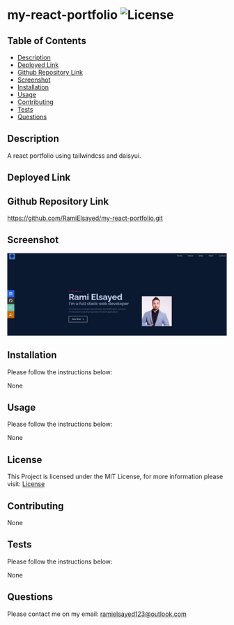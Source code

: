 # my-react-portfolio ![License](https://img.shields.io/static/v1?label=License&message=MIT&color=green)

## Table of Contents

- [Description](#description)
- [Deployed Link](#deployed-link)
- [Github Repository Link](#github-repository-link)
- [Screenshot](#screenshot)
- [Installation](#installation)
- [Usage](#usage)
- [Contributing](#contributing)
- [Tests](#tests)
- [Questions](#questions)

## Description

A react portfolio using tailwindcss and daisyui.

## Deployed Link

## Github Repository Link

https://github.com/RamiElsayed/my-react-portfolio.git

## Screenshot

![screenshot](./src/assets/screenshot.png)

## Installation

Please follow the instructions below:

None

## Usage

Please follow the instructions below:

None

## License

This Project is licensed under the MIT License, for more information please visit: [License](https://choosealicense.com/licenses/mit/)

## Contributing

None

## Tests

Please follow the instructions below:

None

## Questions

Please contact me on my email: ramielsayed123@outlook.com
